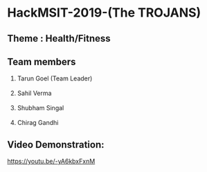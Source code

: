 # HackMSIT-2019-(The TROJANS)

## Theme : Health/Fitness
## Team members
1. Tarun Goel (Team Leader)<br></br>
2. Sahil Verma<br></br>
3. Shubham Singal<br></br>
4. Chirag Gandhi

## Video Demonstration:

https://youtu.be/-yA6kbxFxnM
